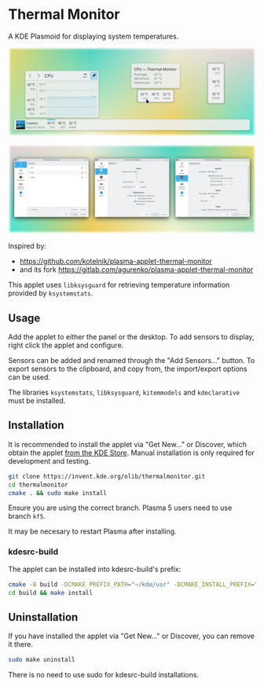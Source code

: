 # Thermal Monitor

A KDE Plasmoid for displaying system temperatures.

![Plasmoid on the panel and desktop, with popup shown](promo/banner1.png)

![Settings pages](promo/banner2.png)

Inspired by:

 - https://github.com/kotelnik/plasma-applet-thermal-monitor
 - and its fork https://gitlab.com/agurenko/plasma-applet-thermal-monitor

This applet uses `libksysguard` for retrieving temperature information provided by `ksystemstats`.

## Usage

Add the applet to either the panel or the desktop. To add sensors to display, right click the applet and configure.

Sensors can be added and renamed through the "Add Sensors…" button. To export sensors to the clipboard, and copy from, the import/export options can be used.

The libraries `ksystemstats`, `libksysguard`, `kitemmodels` and `kdeclarative` must be installed.

## Installation

It is recommended to install the applet via "Get New…" or Discover, which obtain the applet [from the KDE Store](https://store.kde.org/p/2070765). Manual installation is only required for development and testing.

```bash
git clone https://invent.kde.org/olib/thermalmonitor.git
cd thermalmonitor
cmake . && sudo make install
```

Ensure you are using the correct branch. Plasma 5 users need to use branch `kf5`.

It may be necesary to restart Plasma after installing.

### kdesrc-build

The applet can be installed into kdesrc-build's prefix:

```bash
cmake -B build -DCMAKE_PREFIX_PATH="~/kde/usr" -DCMAKE_INSTALL_PREFIX="~/kde/usr"
cd build && make install
```

## Uninstallation

If you have installed the applet via "Get New…" or Discover, you can remove it there.

```bash
sudo make uninstall
```

There is no need to use sudo for kdesrc-build installations.
